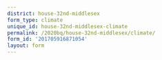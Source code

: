 ```yaml
---
district: house-32nd-middlesex
form_type: climate
unique_id: house-32nd-middlesex-climate
permalink: /2020bq/house-32nd-middlesex/climate/
form_id: '201705916871054'
layout: form
---
```

